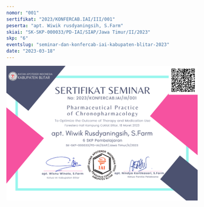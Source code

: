 ```yaml
---
nomor: "001"
sertifikat: "2023/KONFERCAB.IAI/III/001"
peserta: "apt. Wiwik rusdyaningsih, S.Farm"
skiai: "SK-SKP-000033/PD-IAI/SIAP/Jawa Timur/II/2023"
skp: "6"
eventslug: "seminar-dan-konfercab-iai-kabupaten-blitar-2023"
date: "2023-03-18"
---
```


![GATSBY_EMPTY_ALT](001-apt.-wiwik-rusdyaningsih,-s.farm.png)
